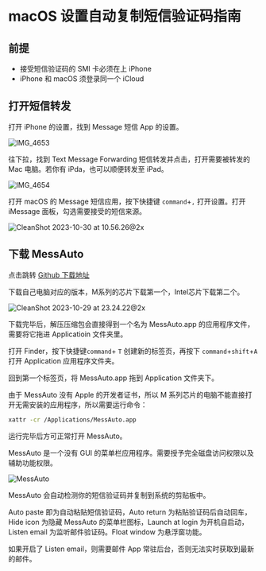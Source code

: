 # macOS 设置自动复制短信验证码指南

## 前提

- 接受短信验证码的 SMI 卡必须在上 iPhone
- iPhone 和 macOS 须登录同一个 iCloud



## 打开短信转发

打开 iPhone 的设置，找到 Message 短信 App 的设置。

![IMG_4653](https://s2.loli.net/2023/10/30/qHoz7iTwOhpkuW5.png)

往下拉，找到 Text Message Forwarding 短信转发并点击，打开需要被转发的 Mac 电脑。若你有 iPda，也可以顺便转发至 iPad。

![IMG_4654](https://s2.loli.net/2023/10/30/jbnJeSd87K5IRZP.png)

打开 macOS 的 Message 短信应用，按下快捷键 `command`+`,` 打开设置。打开 iMessage 面板，勾选需要接受的短信来源。

![CleanShot 2023-10-30 at 10.56.26@2x](https://s2.loli.net/2023/10/30/2wzkGOfLyrCbiTQ.png)

## 下载 MessAuto

点击跳转 [Github 下载地址](https://github.com/LeeeSe/MessAuto)

下载自己电脑对应的版本，M系列的芯片下载第一个，Intel芯片下载第二个。

![CleanShot 2023-10-29 at 23.24.22@2x](https://s2.loli.net/2023/10/29/UMl8vyE1OsXCQnP.png)

下载完毕后，解压压缩包会直接得到一个名为 MessAuto.app 的应用程序文件，需要将它拖进 Applicatioin 文件夹里。

打开 Finder，按下快捷键`command`+ `T` 创建新的标签页，再按下 `command`+`shift`+`A`打开 Application 应用程序文件夹。

回到第一个标签页，将 MessAuto.app 拖到 Application 文件夹下。

由于 MessAuto 没有 Apple 的开发者证书，所以 M 系列芯片的电脑不能直接打开无需安装的应用程序，所以需要运行命令：

```bash
xattr -cr /Applications/MessAuto.app
```

运行完毕后方可正常打开 MessAuto。

MessAuto 是一个没有 GUI 的菜单栏应用程序。需要授予完全磁盘访问权限以及辅助功能权限。

![MessAuto](https://s2.loli.net/2023/10/30/lcRFEbIvQzZfVSW.png)

MessAuto 会自动检测你的短信验证码并复制到系统的剪贴板中。

Auto paste 即为自动粘贴短信验证码，Auto return 为粘贴验证码后自动回车，Hide icon 为隐藏 MessAuto 的菜单栏图标，Launch at login 为开机自启动，Listen email 为监听邮件验证码。Float window 为悬浮窗功能。

如果开启了 Listen email，则需要邮件 App 常驻后台，否则无法实时获取到最新的邮件。